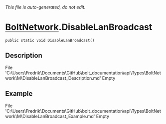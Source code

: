*This file is auto-generated, do not edit.*

# [BoltNetwork](Types/BoltNetwork.md).DisableLanBroadcast
`public static void DisableLanBroadcast()`
## Description
File 'C:\Users\Fredrik\Documents\GitHub\bolt_documentation\api\Types\BoltNetwork\M\DisableLanBroadcast_Description.md' Empty
## Example
File 'C:\Users\Fredrik\Documents\GitHub\bolt_documentation\api\Types\BoltNetwork\M\DisableLanBroadcast_Example.md' Empty
